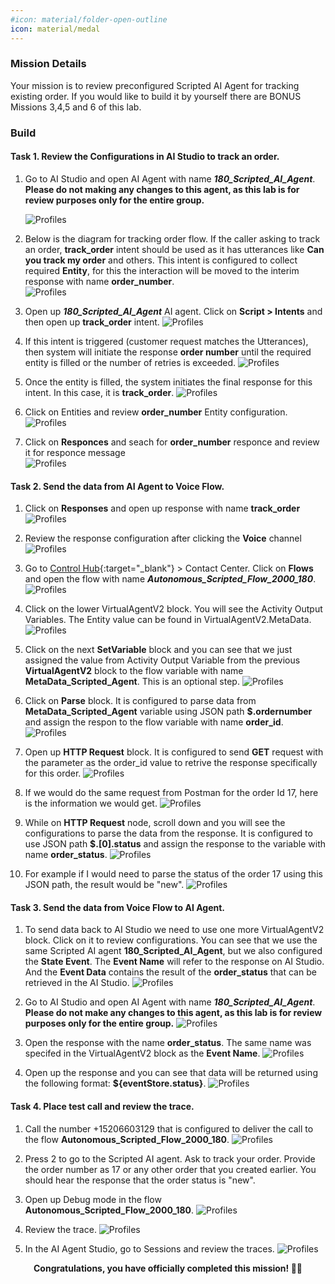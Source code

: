 ```yaml
---
#icon: material/folder-open-outline
icon: material/medal
---
```


### Mission Details

Your mission is to review preconfigured Scripted AI Agent for tracking existing order. If you would like to build it by yourself there are BONUS Missions 3,4,5 and 6 of this lab. 

### Build

#### Task 1. Review the Configurations in AI Studio to track an order. 

1. Go to AI Studio and open AI Agent with name ***180_Scripted_AI_Agent***<span class="copy-static" title="Click to copy!" data-copy-text="180_Scripted_AI_Agent"><span class="copy"></span></span>. 
**Please do not making any changes to this agent, as this lab is for review purposes only for the entire group.**

    ![Profiles](../graphics/Lab1_AI_Agent/6.69.png) 


2. Below is the diagram for tracking order flow. If the caller asking to track an order, **track_order** intent should be used as it has utterances like **Can you track my order** and others. This intent is configured to collect required **Entity**, for this the interaction will be moved to the interim response with name **order_number**.  
    ![Profiles](../graphics/Lab1_AI_Agent/6.68.png) 

3. Open up ***180_Scripted_AI_Agent***<span class="copy-static" title="Click to copy!" data-copy-text="180_Scripted_AI_Agent"><span class="copy"></span></span>
 AI agent. Click on **Script > Intents** and then open up **track_order** intent. 
     ![Profiles](../graphics/Lab1_AI_Agent/6.70.png) 

4. If this intent is triggered (customer request matches the Utterances), then system will initiate the response **order number** until the required entity is filled or the number of retries is exceeded.
     ![Profiles](../graphics/Lab1_AI_Agent/6.71.png) 

5. Once the entity is filled, the system initiates the final response for this intent. In this case, it is **track_order**.
     ![Profiles](../graphics/Lab1_AI_Agent/6.72.png) 

6. Click on Entities and review **order_number** Entity configuration. 
     ![Profiles](../graphics/Lab1_AI_Agent/6.73.gif) 

7. Click on **Responces** and seach for **order_number** responce and review it for responce message  
     ![Profiles](../graphics/Lab1_AI_Agent/scriptedOrdernumber6.91.gif) 

#### Task 2. Send the data from AI Agent to Voice Flow​.

1. Click on **Responses** and open up response with name **track_order**
     ![Profiles](../graphics/Lab1_AI_Agent/6.74.png) 

2. Review the response configuration after clicking the **Voice** channel
     ![Profiles](../graphics/Lab1_AI_Agent/6.75.png) 

3. Go to [Control Hub](https://admin.webex.com){:target="_blank"} > Contact Center. Click on **Flows** and open the flow with name ***Autonomous_Scripted_Flow_2000_180***<span class="copy-static" title="Click to copy!" data-copy-text="Autonomous_Scripted_Flow_2000_180"><span class="copy"></span></span>.
     ![Profiles](../graphics/Lab1_AI_Agent/6.76.gif) 

4. Click on the lower VirtualAgentV2 block. You will see the Activity Output Variables. The Entity value can be found in VirtualAgentV2.MetaData. 
     ![Profiles](../graphics/Lab1_AI_Agent/6.77.png) 

5. Click on the next **SetVariable** block and you can see that we just assigned the value from Activity Output Variable from the previous **VirtualAgentV2** block to the flow variable with name **MetaData_Scripted_Agent**. This is an optional step. 
     ![Profiles](../graphics/Lab1_AI_Agent/6.78.png) 

6. Click on **Parse** block. It is configured to parse data from **MetaData_Scripted_Agent** variable using JSON path **$.ordernumber** and assign the respon to the flow variable with name **order_id**.
     ![Profiles](../graphics/Lab1_AI_Agent/6.79.png) 

7. Open up **HTTP Request** block. It is configured to send **GET** request with the parameter as the order_id value to retrive the response specifically for this order. 
     ![Profiles](../graphics/Lab1_AI_Agent/6.80.png) 

8. If we would do the same request from Postman for the order Id 17, here is the information we would get. 
     ![Profiles](../graphics/Lab1_AI_Agent/6.81.png) 

9. While on **HTTP Request** node, scroll down and you will see the configurations to parse the data from the response. It is configured to use JSON path **$.[0].status** and assign the response to the variable with name **order_status**.
     ![Profiles](../graphics/Lab1_AI_Agent/6.82.png) 

10. For example if I would need to parse the status of the order 17 using this JSON path, the result would be "new".
     ![Profiles](../graphics/Lab1_AI_Agent/6.83.png) 

#### Task 3. Send the data from Voice Flow to AI Agent. 

1. To send data back to AI Studio we need to use one more VirtualAgentV2 block. Click on it to review configurations. You can see that we use the same Scripted AI agent **180_Scripted_AI_Agent**, but we also configured the **State Event**. The **Event Name** will refer to the response on AI Studio. And the **Event Data** contains the result of the **order_status** that can be retrieved in the AI Studio.
     ![Profiles](../graphics/Lab1_AI_Agent/6.84.png) 

2. Go to AI Studio and open AI Agent with name ***180_Scripted_AI_Agent***<span class="copy-static" title="Click to copy!" data-copy-text="180_Scripted_AI_Agent"><span class="copy"></span></span>. **Please do not make any changes to this agent, as this lab is for review purposes only for the entire group.**
    ![Profiles](../graphics/Lab1_AI_Agent/6.69.png) 

3. Open the response with the name **order_status**. The same name was specifed in the VirtualAgentV2 block as the **Event Name**. 
     ![Profiles](../graphics/Lab1_AI_Agent/6.85.png) 

4. Open up the response and you can see that data will be returned using the following format: **${eventStore.status}**.
     ![Profiles](../graphics/Lab1_AI_Agent/6.86.png) 

#### Task 4. Place test call and review the trace. 

1. Call the number +15206603129 that is configured to deliver the call to the flow **Autonomous_Scripted_Flow_2000_180**.
     ![Profiles](../graphics/Lab1_AI_Agent/6.87.png) 

2. Press 2 to go to the Scripted AI agent. Ask to track your order. Provide the order number as 17 or any other order that you created earlier. You should hear the response that the order status is "new".

3. Open up Debug mode in the flow **Autonomous_Scripted_Flow_2000_180**.
     ![Profiles](../graphics/Lab1_AI_Agent/6.88.png) 

4. Review the trace. 
     ![Profiles](../graphics/Lab1_AI_Agent/6.89.png) 

5. In the AI Agent Studio, go to Sessions and review the traces. 
     ![Profiles](../graphics/Lab1_AI_Agent/6.90.png) 

<p style="text-align:center"><strong>Congratulations, you have officially completed this mission! 🎉🎉 </strong></p>